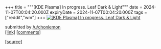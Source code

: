 +++
title = """[KDE Plasma] In progress. Leaf Dark & Light"""
date = 2024-11-07T00:04:20.000Z
expiryDate = 2024-11-07T00:04:20.000Z
tags = ["reddit","wm"]
+++
[![[KDE Plasma] In progress. Leaf Dark & Light](https://a.thumbs.redditmedia.com/o6ktT7PSTK7JtnXmoGnFPSIq5QGAemEpFp3AFYbivT0.jpg "[KDE Plasma] In progress. Leaf Dark & Light")](https://www.reddit.com/r/unixporn/comments/1gld6yo/kde_plasma_in_progress_leaf_dark_light/)

submitted by [/u/chonlemon](https://www.reddit.com/user/chonlemon)  
[\[link\]](https://www.reddit.com/gallery/1gld6yo) [\[comments\]](https://www.reddit.com/r/unixporn/comments/1gld6yo/kde_plasma_in_progress_leaf_dark_light/)

[[source]](https://www.reddit.com/r/unixporn/comments/1gld6yo/kde_plasma_in_progress_leaf_dark_light/)
